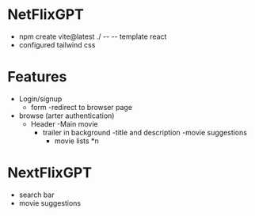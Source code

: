 # NetFlixGPT

- npm create vite@latest ./ -- -- template react
- configured tailwind css

# Features

- Login/signup
   - form
   -redirect to browser page
- browse (arter authentication)  
    - Header
    -Main movie
      - trailer in background 
      -title and description 
      -movie suggestions
         - movie lists *n

# NextFlixGPT
  - search bar 
  - movie suggestions         